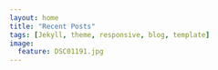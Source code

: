 ```yaml
---
layout: home
title: "Recent Posts"
tags: [Jekyll, theme, responsive, blog, template]
image:
  feature: DSC01191.jpg
---
```

